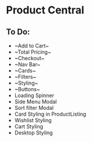 # Product Central

## To Do:

- ~Add to Cart~
- ~Total Pricing~
- ~Checkout~
- ~Nav Bar~
- ~Cards~
- ~Filters~
- ~Styling~
- ~Buttons~
- Loading Spinner
- Side Menu Modal
- Sort filter Modal
- Card Styling in ProductListing 
- Wishlist Styling
- Cart Styling
- Desktop Styling